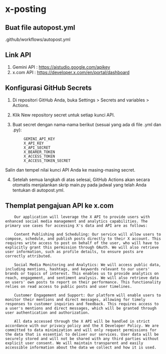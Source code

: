 # x-posting

## Buat file autopost.yml 

.github/workflows/autopost.yml

## Link API

1. Gemini API : https://aistudio.google.com/apikey
2. x.com API : https://developer.x.com/en/portal/dashboard

## Konfigurasi GitHub Secrets
1. Di repositori GitHub Anda, buka Settings > Secrets and variables > Actions.
2. Klik New repository secret untuk setiap kunci API.
3. Buat secret dengan nama-nama berikut (sesuai yang ada di file .yml dan .py):

            GEMINI_API_KEY
            X_API_KEY
            X_API_SECRET
            X_BEARER_TOKEN
            X_ACCESS_TOKEN
            X_ACCESS_TOKEN_SECRET

Salin dan tempel nilai kunci API Anda ke masing-masing secret.

4. Setelah semua langkah di atas selesai, GitHub Actions akan secara otomatis menjalankan skrip main.py pada jadwal yang telah Anda tentukan di autopost.yml.

## Themplat pengajuan API ke x.com

		Our application will leverage the X API to provide users with enhanced social media management and analytics capabilities. The primary use cases for accessing X's data and API are as follows:

		Content Publishing and Scheduling: Our service will allow users to compose, schedule, and publish posts directly to their X account. This requires write access to post on behalf of the user, who will have to explicitly grant this permission through OAuth. We will also retrieve user information, such as profile details, to ensure posts are correctly attributed.

		Social Media Monitoring and Analytics: We will access public data, including mentions, hashtags, and keywords relevant to our users' brands or topics of interest. This enables us to provide analytics on reach, engagement, and sentiment analysis. We will also retrieve data on users' own posts to report on their performance. This functionality relies on read access to public posts and user timelines.

		Customer Engagement and Support: Our platform will enable users to monitor their mentions and direct messages, allowing for timely responses to customer inquiries and feedback. This requires access to a user's mentions and direct messages, which will be granted through user authentication and authorization.

		All data accessed through the X API will be handled in strict accordance with our privacy policy and the X Developer Policy. We are committed to data minimization and will only request permissions for the data that is essential to deliver our services. User data will be securely stored and will not be shared with any third parties without explicit user consent. We will maintain transparent and easily accessible information about the data we collect and how it is used.